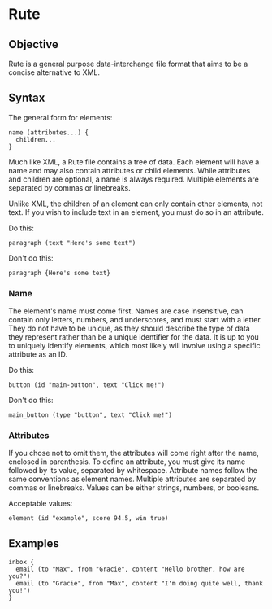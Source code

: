 # Rute

## Objective
Rute is a general purpose data-interchange file format that aims to be a concise alternative to XML.

## Syntax
The general form for elements:
```
name (attributes...) {
  children...
}
```

Much like XML, a Rute file contains a tree of data. Each element will have a name and may also contain attributes or child elements. While attributes and children are optional, a name is always required. Multiple elements are separated by commas or linebreaks.

Unlike XML, the children of an element can only contain other elements, not text. If you wish to include text in an element, you must do so in an attribute.

Do this:
```
paragraph (text "Here's some text")
```

Don't do this:
```
paragraph {Here's some text}
```

### Name
The element's name must come first. Names are case insensitive, can contain only letters, numbers, and underscores, and must start with a letter. They do not have to be unique, as they should describe the type of data they represent rather than be a unique identifier for the data. It is up to you to uniquely identify elements, which most likely will involve using a specific attribute as an ID.

Do this:
```
button (id "main-button", text "Click me!")
```

Don't do this:
```
main_button (type "button", text "Click me!")
```

### Attributes
If you chose not to omit them, the attributes will come right after the name, enclosed in parenthesis. To define an attribute, you must give its name followed by its value, separated by whitespace. Attribute names follow the same conventions as element names. Multiple attributes are separated by commas or linebreaks. Values can be either strings, numbers, or booleans.

Acceptable values:
```
element (id "example", score 94.5, win true)
```

## Examples
```
inbox {
  email (to "Max", from "Gracie", content "Hello brother, how are you?")
  email (to "Gracie", from "Max", content "I'm doing quite well, thank you!")
}
```
